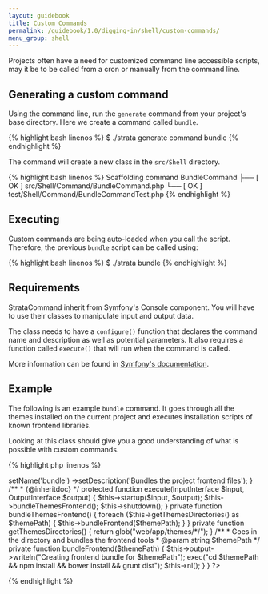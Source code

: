 ```yaml
---
layout: guidebook
title: Custom Commands
permalink: /guidebook/1.0/digging-in/shell/custom-commands/
menu_group: shell
---
```


Projects often have a need for customized command line accessible scripts, may it be to be called from a cron or manually from the command line.


## Generating a custom command

Using the command line, run the `generate` command from your project's base directory. Here we create a command called `bundle`.

{% highlight bash linenos %}
$  ./strata generate command bundle
{% endhighlight %}

The command will create a new class in the `src/Shell` directory.

{% highlight bash linenos %}
Scaffolding command BundleCommand
  ├── [ OK ] src/Shell/Command/BundleCommand.php
  └── [ OK ] test/Shell/Command/BundleCommandTest.php
{% endhighlight %}

## Executing

Custom commands are being auto-loaded when you call the script. Therefore, the previous `bundle` script can be called using:

{% highlight bash linenos %}
$  ./strata bundle
{% endhighlight %}

## Requirements

StrataCommand inherit from Symfony's Console component. You will have to use their classes to manipulate input and output data.

The class needs to have a `configure()` function that declares the command name and description as well as potential parameters. It also requires a function called `execute()` that will run when the command is called.

More information can be found in [Symfony's documentation](http://symfony.com/doc/current/components/console/introduction.html#creating-a-basic-command).

## Example

The following is an example `bundle` command. It goes through all the themes installed on the current project and executes installation scripts of known frontend libraries.

Looking at this class should give you a good understanding of what is possible with custom commands.

{% highlight php linenos %}
<?php
namespace App\Shell\Command;

use Symfony\Component\Console\Input\InputInterface;
use Symfony\Component\Console\Output\OutputInterface;

/**
 * The bundle command will ensure the application is correctly configured
 * when the project is first setup.
 */
class BundleCommand extends \Strata\Shell\Command\StrataCommand {

    /**
     * {@inheritdoc}
     */
    protected function configure()
    {
        $this
            ->setName('bundle')
            ->setDescription('Bundles the project frontend files');
    }

    /**
     * {@inheritdoc}
     */
    protected function execute(InputInterface $input, OutputInterface $output)
    {
        $this->startup($input, $output);
        $this->bundleThemesFrontend();
        $this->shutdown();
    }

    private function bundleThemesFrontend()
    {
        foreach ($this->getThemesDirectories() as $themePath) {
            $this->bundleFrontend($themePath);
        }
    }

    private function getThemesDirectories()
    {
        return glob("web/app/themes/*/");
    }

    /**
     * Goes in the directory and bundles the frontend tools
     * @param  string $themePath
     */
    private function bundleFrontend($themePath)
    {
        $this->output->writeln("Creating frontend bundle for <info>$themePath</info>");
        exec("cd $themePath && npm install && bower install && grunt dist");
        $this->nl();
    }
}
?>
{% endhighlight %}
